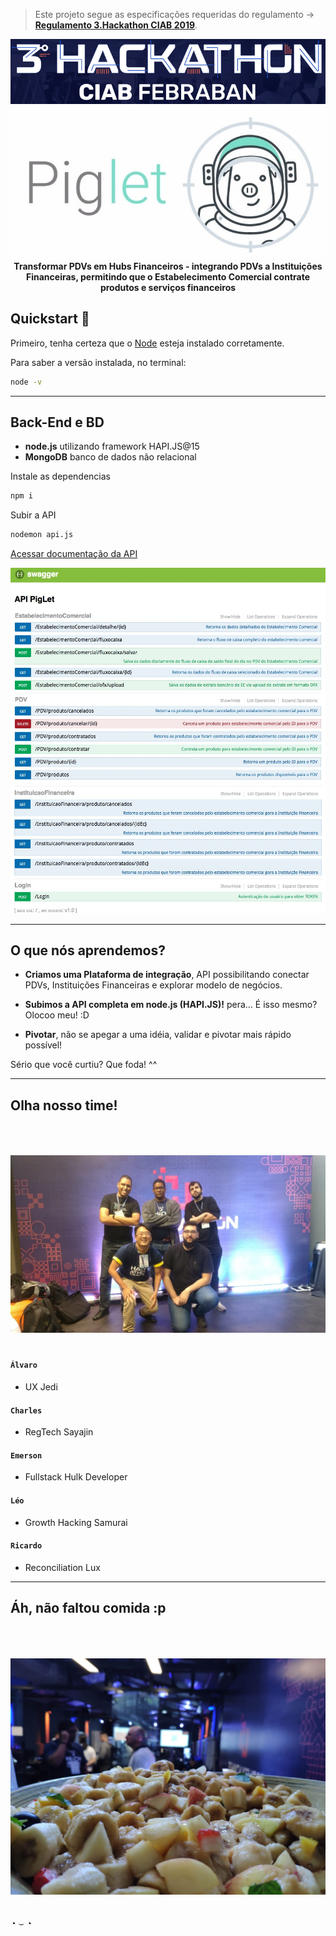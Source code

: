 > Este projeto segue as especificações requeridas do regulamento ->  **[Regulamento 3.Hackathon CIAB 2019](http://hackathonciab.com.br/static/media/Regulamento_3_Hackathon_CIAB_FEBRABAN.1400388c.pdf)**.

<div align="center">
  <img alt="hackathon-logo" src="img/logo_hackathon.png" />
</div>

<div align="center">
  <img alt="piglet-logo" src="img/logo_piglet.jpeg" />
</div>

<div align="center">
  <strong>Transformar PDVs em Hubs Financeiros - integrando PDVs a Instituições Financeiras, permitindo que o Estabelecimento Comercial contrate produtos e serviços financeiros</strong>
</div>

## Quickstart 🏃‍
Primeiro, tenha certeza que o [Node](https://www.nodejs.org/) esteja instalado corretamente.

Para saber a versão instalada, no terminal:
```bash
node -v
```
---

## Back-End e BD

* **node.js** utilizando framework HAPI.JS@15
* **MongoDB** banco de dados não relacional

Instale as dependencias
```bash
npm i
```

Subir a API
```bash
nodemon api.js
```

[Acessar documentação da API](http://localhost:3000/docs)

<div align="center">
  <img alt="api-logo" src="img/api 1.jpeg" />
</div>
<div align="center">
  <img alt="api-logo" src="img/api 2.jpeg" />
</div>

---
## O que nós aprendemos?
* **Criamos uma Plataforma de integração**, API possibilitando conectar PDVs, Instituições Financeiras e explorar modelo de negócios.
  
* **Subimos a API completa em node.js (HAPI.JS)!** pera... É isso mesmo? Olocoo meu! :D

* **Pivotar**, não se apegar a uma idéia, validar e pivotar mais rápido possível!
  
Sério que você curtiu? Que foda! ^^

---
## Olha nosso time!

<div align="center">
  <img alt="equipe-logo" src="img/equipe.jpeg" style="max-height:400px; width:400; height: auto; max-width:100%; margin-top: 50px; margin-bottom: 20px" />
</div>

#### `Álvaro`
- UX Jedi

#### `Charles`
- RegTech Sayajin

#### `Emerson`
- Fullstack Hulk Developer

#### `Léo`
- Growth Hacking Samurai

#### `Ricardo`
- Reconciliation Lux

---
## Áh, não faltou comida :p

<div align="center">
  <img alt="comida-logo" src="img/comida.jpeg" style="max-height:400px; width:400; height: auto; max-width:100%; margin-top: 50px; margin-bottom: 20px" />
</div>

◔ ⌣ ◔
